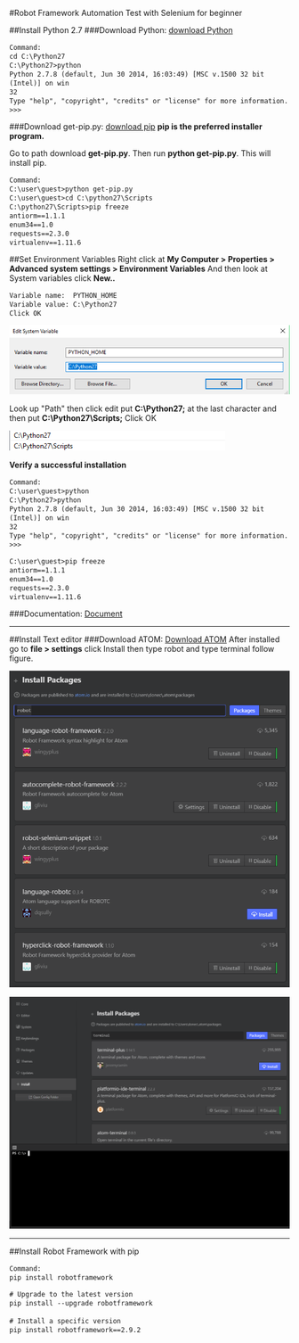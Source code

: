 #Robot Framework Automation Test with Selenium for beginner

##Install Python 2.7
###Download Python: [download Python](https://www.python.org/ftp/python/2.7.8/python-2.7.8.msi)

```
Command:
cd C:\Python27
C:\Python27>python
Python 2.7.8 (default, Jun 30 2014, 16:03:49) [MSC v.1500 32 bit (Intel)] on win
32
Type "help", "copyright", "credits" or "license" for more information.
>>>
```

###Download get-pip.py: [download pip](https://bootstrap.pypa.io/get-pip.py)
**pip is the preferred installer program.**

Go to path download **get-pip.py**. Then run **python get-pip.py**. This will install pip.

```
Command:
C:\user\guest>python get-pip.py
C:\user\guest>cd C:\python27\Scripts
C:\python27\Scripts>pip freeze
antiorm==1.1.1
enum34==1.0
requests==2.3.0
virtualenv==1.11.6
```

##Set Environment Variables
Right click at **My Computer > Properties > Advanced system settings > Environment Variables**
And then look at System variables click **New..**
```
Variable name:  PYTHON_HOME
Variable value: C:\Python27
Click OK
```
![install Package](/images/1-system-variable.png)

  Look up "Path" then click edit put **C:\Python27;** at the last character and then put **C:\Python27\Scripts;**
  Click OK

![install Package](/images/2-system-variable.png)

**Verify a successful installation**

```
Command:
C:\user\guest>python
C:\Python27>python
Python 2.7.8 (default, Jun 30 2014, 16:03:49) [MSC v.1500 32 bit (Intel)] on win
32
Type "help", "copyright", "credits" or "license" for more information.
>>>
```

```
C:\user\guest>pip freeze
antiorm==1.1.1
enum34==1.0
requests==2.3.0
virtualenv==1.11.6
```

###Documentation: [Document](https://github.com/BurntSushi/nfldb/wiki/Python-&-pip-Windows-installation)

-----------------

##Install Text editor
###Download ATOM: [Download ATOM](https://atom.io/)
After installed go to **file > settings** click Install then type robot and type terminal follow figure.

![install Package](/images/2-install-package.png)

![install Package](/images/3-install-package.png)

-----------------

##Install Robot Framework with pip
```
Command:
pip install robotframework
```

```
# Upgrade to the latest version
pip install --upgrade robotframework

# Install a specific version
pip install robotframework==2.9.2
```
